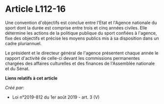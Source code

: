 # Article L112-16

Une convention d'objectifs est conclue entre l'Etat et l'Agence nationale du sport dont la durée est comprise entre trois et
cinq années civiles. Elle détermine les actions de la politique publique du sport confiées à l'agence, fixe des objectifs et
précise les moyens publics mis à sa disposition dans un cadre pluriannuel.

Le président et le directeur général de l'agence présentent chaque année le rapport d'activité de celle-ci devant les
commissions permanentes chargées des affaires culturelles et des finances de l'Assemblée nationale et du Sénat.

**Liens relatifs à cet article**

_Créé par_:

  - Loi n°2019-812 du 1er août 2019 - art. 3 (V)
